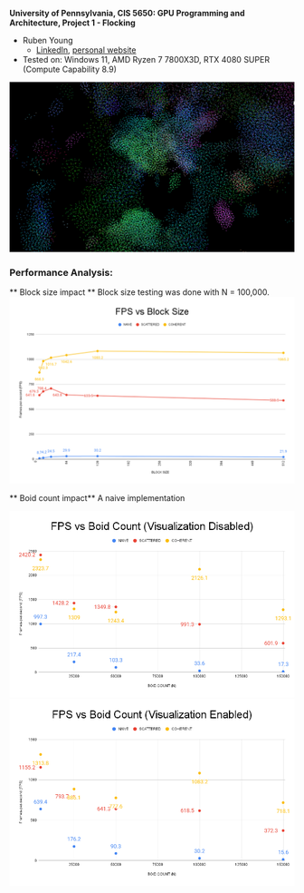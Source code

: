 **University of Pennsylvania, CIS 5650: GPU Programming and Architecture,
Project 1 - Flocking**

* Ruben Young
  * [LinkedIn](https://www.linkedin.com/in/rubenaryo/), [personal website](https://rubenaryo.com)
* Tested on: Windows 11, AMD Ryzen 7 7800X3D, RTX 4080 SUPER (Compute Capability 8.9)

![](images/boids.gif)

### Performance Analysis:

** Block size impact **
Block size testing was done with N = 100,000. 
![](images/fps_blocksize.png)

** Boid count impact**
A naive implementation 


![](images/fps_boid_count_novis.png)
![](images/fps_boid_count_vis.png)
